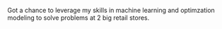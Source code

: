 Got a chance to leverage my skills in machine learning and optimzation modeling to solve problems at 2 big retail stores.
